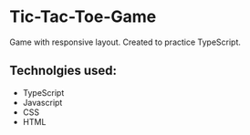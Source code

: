 # Tic-Tac-Toe-Game
Game with responsive layout. Created to practice TypeScript.

## Technolgies used: 
- TypeScript
- Javascript
- CSS
- HTML
